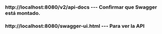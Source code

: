 ### http://localhost:8080/v2/api-docs 		--- 	Confirmar que Swagger está montado.
### http://localhost:8080/swagger-ui.html 	--- 	Para ver la API